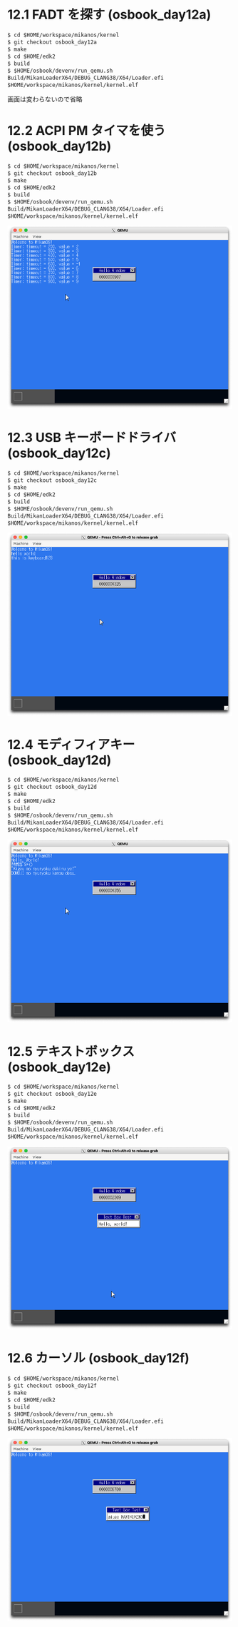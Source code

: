 # 12.1 FADT を探す (osbook_day12a)

```console
$ cd $HOME/workspace/mikanos/kernel
$ git checkout osbook_day12a
$ make
$ cd $HOME/edk2
$ build
$ $HOME/osbook/devenv/run_qemu.sh Build/MikanLoaderX64/DEBUG_CLANG38/X64/Loader.efi $HOME/workspace/mikanos/kernel/kernel.elf
```

画面は変わらないので省略

# 12.2 ACPI PM タイマを使う (osbook_day12b)

```console
$ cd $HOME/workspace/mikanos/kernel
$ git checkout osbook_day12b
$ make
$ cd $HOME/edk2
$ build
$ $HOME/osbook/devenv/run_qemu.sh Build/MikanLoaderX64/DEBUG_CLANG38/X64/Loader.efi $HOME/workspace/mikanos/kernel/kernel.elf
```

![](./img/12.2.png)

# 12.3 USB キーボードドライバ (osbook_day12c)

```console
$ cd $HOME/workspace/mikanos/kernel
$ git checkout osbook_day12c
$ make
$ cd $HOME/edk2
$ build
$ $HOME/osbook/devenv/run_qemu.sh Build/MikanLoaderX64/DEBUG_CLANG38/X64/Loader.efi $HOME/workspace/mikanos/kernel/kernel.elf
```

![](./img/12.3.png)

# 12.4 モディフィアキー (osbook_day12d)

```console
$ cd $HOME/workspace/mikanos/kernel
$ git checkout osbook_day12d
$ make
$ cd $HOME/edk2
$ build
$ $HOME/osbook/devenv/run_qemu.sh Build/MikanLoaderX64/DEBUG_CLANG38/X64/Loader.efi $HOME/workspace/mikanos/kernel/kernel.elf
```

![](./img/12.4.png)

# 12.5 テキストボックス (osbook_day12e)

```console
$ cd $HOME/workspace/mikanos/kernel
$ git checkout osbook_day12e
$ make
$ cd $HOME/edk2
$ build
$ $HOME/osbook/devenv/run_qemu.sh Build/MikanLoaderX64/DEBUG_CLANG38/X64/Loader.efi $HOME/workspace/mikanos/kernel/kernel.elf
```

![](./img/12.5.png)

# 12.6 カーソル (osbook_day12f)

```console
$ cd $HOME/workspace/mikanos/kernel
$ git checkout osbook_day12f
$ make
$ cd $HOME/edk2
$ build
$ $HOME/osbook/devenv/run_qemu.sh Build/MikanLoaderX64/DEBUG_CLANG38/X64/Loader.efi $HOME/workspace/mikanos/kernel/kernel.elf
```

![](./img/12.6.png)
